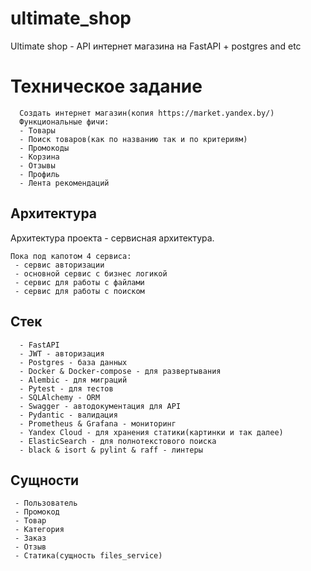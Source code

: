 # ultimate_shop
Ultimate shop - API интернет магазина на FastAPI + postgres and etc

# Техническое задание
```
  Создать интернет магазин(копия https://market.yandex.by/)
  Функциональные фичи:
  - Товары
  - Поиск товаров(как по названию так и по критериям)
  - Промокоды
  - Корзина
  - Отзывы
  - Профиль
  - Лента рекомендаций
```

## Архитектура

Архитектура проекта - сервисная архитектура.
```
Пока под капотом 4 сервиса:
 - сервис авторизации
 - основной сервис с бизнес логикой
 - сервис для работы с файлами
 - сервис для работы с поиском
 ```

## Стек
```
  - FastAPI
  - JWT - авторизация
  - Postgres - база данных
  - Docker & Docker-compose - для развертывания
  - Alembic - для миграций
  - Pytest - для тестов
  - SQLAlchemy - ORM
  - Swagger - автодокументация для API
  - Pydantic - валидация
  - Prometheus & Grafana - мониторинг
  - Yandex Cloud - для хранения статики(картинки и так далее)
  - ElasticSearch - для полнотекстового поиска
  - black & isort & pylint & raff - линтеры
```
## Сущности
```
 - Пользователь
 - Промокод
 - Товар
 - Категория
 - Заказ
 - Отзыв
 - Статика(сущность files_service)
```
